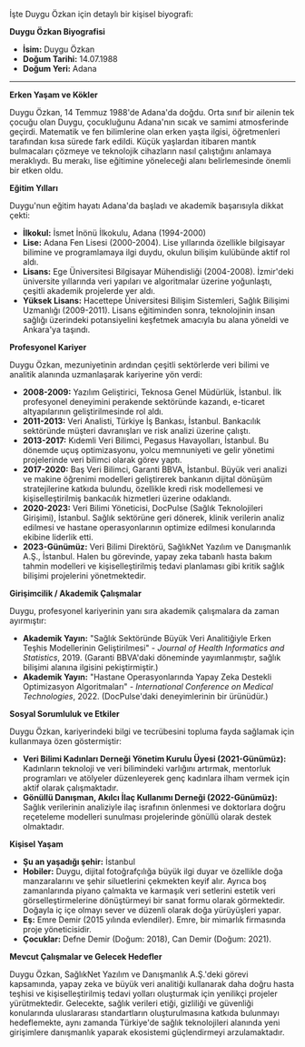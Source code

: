İşte Duygu Özkan için detaylı bir kişisel biyografi:

**Duygu Özkan Biyografisi**

*   **İsim:** Duygu Özkan
*   **Doğum Tarihi:** 14.07.1988
*   **Doğum Yeri:** Adana

---

**Erken Yaşam ve Kökler**

Duygu Özkan, 14 Temmuz 1988'de Adana'da doğdu. Orta sınıf bir ailenin tek çocuğu olan Duygu, çocukluğunu Adana'nın sıcak ve samimi atmosferinde geçirdi. Matematik ve fen bilimlerine olan erken yaşta ilgisi, öğretmenleri tarafından kısa sürede fark edildi. Küçük yaşlardan itibaren mantık bulmacaları çözmeye ve teknolojik cihazların nasıl çalıştığını anlamaya meraklıydı. Bu merakı, lise eğitimine yöneleceği alanı belirlemesinde önemli bir etken oldu.

**Eğitim Yılları**

Duygu'nun eğitim hayatı Adana'da başladı ve akademik başarısıyla dikkat çekti:

*   **İlkokul:** İsmet İnönü İlkokulu, Adana (1994-2000)
*   **Lise:** Adana Fen Lisesi (2000-2004). Lise yıllarında özellikle bilgisayar bilimine ve programlamaya ilgi duydu, okulun bilişim kulübünde aktif rol aldı.
*   **Lisans:** Ege Üniversitesi Bilgisayar Mühendisliği (2004-2008). İzmir'deki üniversite yıllarında veri yapıları ve algoritmalar üzerine yoğunlaştı, çeşitli akademik projelerde yer aldı.
*   **Yüksek Lisans:** Hacettepe Üniversitesi Bilişim Sistemleri, Sağlık Bilişimi Uzmanlığı (2009-2011). Lisans eğitiminden sonra, teknolojinin insan sağlığı üzerindeki potansiyelini keşfetmek amacıyla bu alana yöneldi ve Ankara'ya taşındı.

**Profesyonel Kariyer**

Duygu Özkan, mezuniyetinin ardından çeşitli sektörlerde veri bilimi ve analitik alanında uzmanlaşarak kariyerine yön verdi:

*   **2008-2009:** Yazılım Geliştirici, Teknosa Genel Müdürlük, İstanbul. İlk profesyonel deneyimini perakende sektöründe kazandı, e-ticaret altyapılarının geliştirilmesinde rol aldı.
*   **2011-2013:** Veri Analisti, Türkiye İş Bankası, İstanbul. Bankacılık sektöründe müşteri davranışları ve risk analizi üzerine çalıştı.
*   **2013-2017:** Kıdemli Veri Bilimci, Pegasus Havayolları, İstanbul. Bu dönemde uçuş optimizasyonu, yolcu memnuniyeti ve gelir yönetimi projelerinde veri bilimci olarak görev yaptı.
*   **2017-2020:** Baş Veri Bilimci, Garanti BBVA, İstanbul. Büyük veri analizi ve makine öğrenimi modelleri geliştirerek bankanın dijital dönüşüm stratejilerine katkıda bulundu, özellikle kredi risk modellemesi ve kişiselleştirilmiş bankacılık hizmetleri üzerine odaklandı.
*   **2020-2023:** Veri Bilimi Yöneticisi, DocPulse (Sağlık Teknolojileri Girişimi), İstanbul. Sağlık sektörüne geri dönerek, klinik verilerin analiz edilmesi ve hastane operasyonlarının optimize edilmesi konularında ekibine liderlik etti.
*   **2023-Günümüz:** Veri Bilimi Direktörü, SağlıkNet Yazılım ve Danışmanlık A.Ş., İstanbul. Halen bu görevinde, yapay zeka tabanlı hasta bakım tahmin modelleri ve kişiselleştirilmiş tedavi planlaması gibi kritik sağlık bilişimi projelerini yönetmektedir.

**Girişimcilik / Akademik Çalışmalar**

Duygu, profesyonel kariyerinin yanı sıra akademik çalışmalara da zaman ayırmıştır:

*   **Akademik Yayın:** "Sağlık Sektöründe Büyük Veri Analitiğiyle Erken Teşhis Modellerinin Geliştirilmesi" - *Journal of Health Informatics and Statistics*, 2019. (Garanti BBVA'daki döneminde yayımlanmıştır, sağlık bilişimi alanına ilgisini pekiştirmiştir.)
*   **Akademik Yayın:** "Hastane Operasyonlarında Yapay Zeka Destekli Optimizasyon Algoritmaları" - *International Conference on Medical Technologies*, 2022. (DocPulse'daki deneyimlerinin bir ürünüdür.)

**Sosyal Sorumluluk ve Etkiler**

Duygu Özkan, kariyerindeki bilgi ve tecrübesini topluma fayda sağlamak için kullanmaya özen göstermiştir:

*   **Veri Bilimi Kadınları Derneği Yönetim Kurulu Üyesi (2021-Günümüz):** Kadınların teknoloji ve veri bilimindeki varlığını artırmak, mentorluk programları ve atölyeler düzenleyerek genç kadınlara ilham vermek için aktif olarak çalışmaktadır.
*   **Gönüllü Danışman, Akılcı İlaç Kullanımı Derneği (2022-Günümüz):** Sağlık verilerinin analiziyle ilaç israfının önlenmesi ve doktorlara doğru reçeteleme modelleri sunulması projelerinde gönüllü olarak destek olmaktadır.

**Kişisel Yaşam**

*   **Şu an yaşadığı şehir:** İstanbul
*   **Hobiler:** Duygu, dijital fotoğrafçılığa büyük ilgi duyar ve özellikle doğa manzaralarını ve şehir siluetlerini çekmekten keyif alır. Ayrıca boş zamanlarında piyano çalmakta ve karmaşık veri setlerini estetik veri görselleştirmelerine dönüştürmeyi bir sanat formu olarak görmektedir. Doğayla iç içe olmayı sever ve düzenli olarak doğa yürüyüşleri yapar.
*   **Eş:** Emre Demir (2015 yılında evlendiler). Emre, bir mimarlık firmasında proje yöneticisidir.
*   **Çocuklar:** Defne Demir (Doğum: 2018), Can Demir (Doğum: 2021).

**Mevcut Çalışmalar ve Gelecek Hedefler**

Duygu Özkan, SağlıkNet Yazılım ve Danışmanlık A.Ş.'deki görevi kapsamında, yapay zeka ve büyük veri analitiği kullanarak daha doğru hasta teşhisi ve kişiselleştirilmiş tedavi yolları oluşturmak için yenilikçi projeler yürütmektedir. Gelecekte, sağlık verileri etiği, gizliliği ve güvenliği konularında uluslararası standartların oluşturulmasına katkıda bulunmayı hedeflemekte, aynı zamanda Türkiye'de sağlık teknolojileri alanında yeni girişimlere danışmanlık yaparak ekosistemi güçlendirmeyi arzulamaktadır.